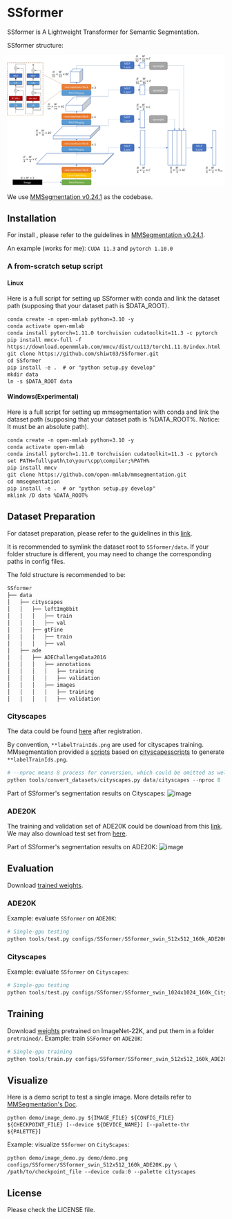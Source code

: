 # SSformer

SSformer is A Lightweight Transformer for Semantic Segmentation.

SSformer structure:
<div align=center><img src="resources/ssformer.jpg"></div>

We use [MMSegmentation v0.24.1](https://github.com/open-mmlab/mmsegmentation/tree/v0.24.1) as the codebase.

## Installation

For install , please refer to the guidelines in [MMSegmentation v0.24.1](https://github.com/open-mmlab/mmsegmentation/blob/v0.24.1/docs/en/get_started.md#installation).

An example (works for me): ```CUDA 11.3``` and  ```pytorch 1.10.0``` 
### A from-scratch setup script

#### Linux

Here is a full script for setting up SSformer with conda and link the dataset path (supposing that your dataset path is $DATA_ROOT).

```shell
conda create -n open-mmlab python=3.10 -y
conda activate open-mmlab
conda install pytorch=1.11.0 torchvision cudatoolkit=11.3 -c pytorch
pip install mmcv-full -f https://download.openmmlab.com/mmcv/dist/cu113/torch1.11.0/index.html
git clone https://github.com/shiwt03/SSformer.git
cd SSformer
pip install -e .  # or "python setup.py develop"
mkdir data
ln -s $DATA_ROOT data
```

#### Windows(Experimental)

Here is a full script for setting up mmsegmentation with conda and link the dataset path (supposing that your dataset path is
%DATA_ROOT%. Notice: It must be an absolute path).

```shell
conda create -n open-mmlab python=3.10 -y
conda activate open-mmlab
conda install pytorch=1.11.0 torchvision cudatoolkit=11.3 -c pytorch
set PATH=full\path\to\your\cpp\compiler;%PATH%
pip install mmcv
git clone https://github.com/open-mmlab/mmsegmentation.git
cd mmsegmentation
pip install -e .  # or "python setup.py develop"
mklink /D data %DATA_ROOT%
```

## Dataset Preparation

For dataset preparation, please refer to the guidelines in this [link](https://github.com/open-mmlab/mmsegmentation/blob/v0.24.1/docs/en/dataset_prepare.md#prepare-datasets).

It is recommended to symlink the dataset root to `SSformer/data`.
If your folder structure is different, you may need to change the corresponding paths in config files.

The fold structure is recommended to be:
```none
SSformer
├── data
│   ├── cityscapes
│   │   ├── leftImg8bit
│   │   │   ├── train
│   │   │   ├── val
│   │   ├── gtFine
│   │   │   ├── train
│   │   │   ├── val
│   ├── ade
│   │   ├── ADEChallengeData2016
│   │   │   ├── annotations
│   │   │   │   ├── training
│   │   │   │   ├── validation
│   │   │   ├── images
│   │   │   │   ├── training
│   │   │   │   ├── validation
```

### Cityscapes

The data could be found [here](https://www.cityscapes-dataset.com/downloads/) after registration.

By convention, `**labelTrainIds.png` are used for cityscapes training.
MMsegmentation provided a [scripts](https://github.com/open-mmlab/mmsegmentation/blob/master/tools/convert_datasets/cityscapes.py) based on [cityscapesscripts](https://github.com/mcordts/cityscapesScripts)
to generate `**labelTrainIds.png`.

```python
# --nproc means 8 process for conversion, which could be omitted as well.
python tools/convert_datasets/cityscapes.py data/cityscapes --nproc 8
```
Part of SSformer's segmentation results on Cityscapes:
![image](resources/SSformer_Cityscapes.png)

### ADE20K

The training and validation set of ADE20K could be download from this [link](http://data.csail.mit.edu/places/ADEchallenge/ADEChallengeData2016.zip).
We may also download test set from [here](http://data.csail.mit.edu/places/ADEchallenge/release_test.zip).

Part of SSformer's segmentation results on ADE20K:
![image](resources/SSformer_ADE20K.png)

## Evaluation

Download [trained weights]().

### ADE20K

Example: evaluate ```SSformer``` on ```ADE20K```:
```python
# Single-gpu testing
python tools/test.py configs/SSformer/SSformer_swin_512x512_160k_ADE20K.py /path/to/checkpoint_file
```

### Cityscapes

Example: evaluate ```SSformer``` on ```Cityscapes```:
```python
# Single-gpu testing
python tools/test.py configs/SSformer/SSformer_swin_1024x1024_160k_Cityscapes.py /path/to/checkpoint_file
```

## Training
Download [weights]() pretrained on ImageNet-22K, and put them in a folder ```pretrained/```.
Example: train ```SSFormer``` on ```ADE20K```:
```python
# Single-gpu training
python tools/train.py configs/SSformer/SSformer_swin_512x512_160k_ADE20K.py
```
## Visualize
Here is a demo script to test a single image. More details refer to [MMSegmentation's Doc](https://mmsegmentation.readthedocs.io/en/latest/get_started.html).
```shell
python demo/image_demo.py ${IMAGE_FILE} ${CONFIG_FILE} ${CHECKPOINT_FILE} [--device ${DEVICE_NAME}] [--palette-thr ${PALETTE}]
```

Example: visualize ```SSformer``` on ```CityScapes```: 

```shell
python demo/image_demo.py demo/demo.png configs/SSformer/SSformer_swin_512x512_160k_ADE20K.py \
/path/to/checkpoint_file --device cuda:0 --palette cityscapes
```

## License
Please check the LICENSE file. 